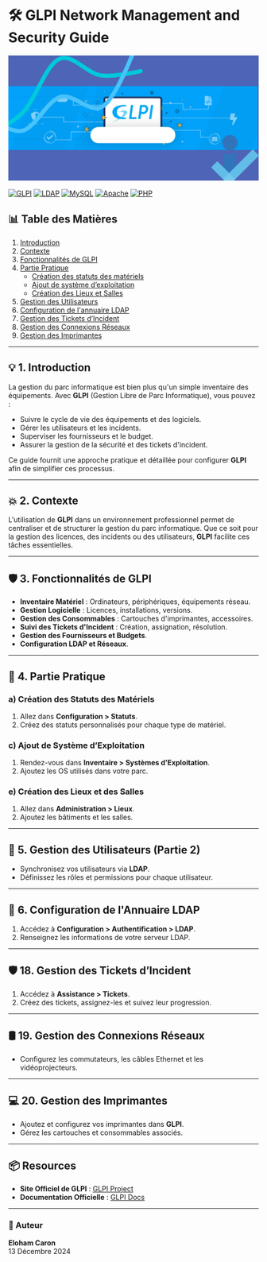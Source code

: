 # 🛠️ GLPI Network Management and Security Guide

![Banner](Img/back.png)

[![GLPI](https://img.shields.io/badge/GLPI-009688?style=flat-square&logo=glpi&logoColor=white)](https://glpi-project.org/) [![LDAP](https://img.shields.io/badge/LDAP-000080?style=flat-square&logo=ldap&logoColor=white)](https://ldap.com/) [![MySQL](https://img.shields.io/badge/MySQL-00758F?style=flat-square&logo=mysql&logoColor=white)](https://www.mysql.com/) [![Apache](https://img.shields.io/badge/Apache-D22128?style=flat-square&logo=apache&logoColor=white)](https://httpd.apache.org/) [![PHP](https://img.shields.io/badge/PHP-777BB4?style=flat-square&logo=php&logoColor=white)](https://www.php.net/)

## 📊 Table des Matières

1. [Introduction](#1-introduction)  
2. [Contexte](#2-contexte)  
3. [Fonctionnalités de GLPI](#3-fonctionnalités-de-glpi)  
4. [Partie Pratique](#4-partie-pratique)  
   - [Création des statuts des matériels](#a-création-des-statuts-des-matériels)  
   - [Ajout de système d’exploitation](#c-ajout-de-système-dexploitation)  
   - [Création des Lieux et Salles](#e-création-des-lieux-et-des-salles)  
5. [Gestion des Utilisateurs](#5-gestion-des-utilisateurs-partie-2)  
6. [Configuration de l'annuaire LDAP](#6-configuration-de-lannuaire-ldap-dans-glpi)  
7. [Gestion des Tickets d’Incident](#18-gestion-des-tickets-dincident)  
8. [Gestion des Connexions Réseaux](#19-etudiant-partie-4-la-gestion-des-connexions-réseaux)  
9. [Gestion des Imprimantes](#20-etudiant-partie-5)  

---

## 💡 1. Introduction

La gestion du parc informatique est bien plus qu'un simple inventaire des équipements. Avec **GLPI** (Gestion Libre de Parc Informatique), vous pouvez :

- Suivre le cycle de vie des équipements et des logiciels.
- Gérer les utilisateurs et les incidents.
- Superviser les fournisseurs et le budget.
- Assurer la gestion de la sécurité et des tickets d'incident.

Ce guide fournit une approche pratique et détaillée pour configurer **GLPI** afin de simplifier ces processus.

---

## 💥 2. Contexte

L'utilisation de **GLPI** dans un environnement professionnel permet de centraliser et de structurer la gestion du parc informatique. Que ce soit pour la gestion des licences, des incidents ou des utilisateurs, **GLPI** facilite ces tâches essentielles.

---

## 🛡️ 3. Fonctionnalités de GLPI

- **Inventaire Matériel** : Ordinateurs, périphériques, équipements réseau.
- **Gestion Logicielle** : Licences, installations, versions.
- **Gestion des Consommables** : Cartouches d'imprimantes, accessoires.
- **Suivi des Tickets d'Incident** : Création, assignation, résolution.
- **Gestion des Fournisseurs et Budgets**.
- **Configuration LDAP et Réseaux**.

---

## 🎨 4. Partie Pratique

### a) Création des Statuts des Matériels

1. Allez dans **Configuration > Statuts**.
2. Créez des statuts personnalisés pour chaque type de matériel.

### c) Ajout de Système d’Exploitation

1. Rendez-vous dans **Inventaire > Systèmes d’Exploitation**.
2. Ajoutez les OS utilisés dans votre parc.

### e) Création des Lieux et des Salles

1. Allez dans **Administration > Lieux**.
2. Ajoutez les bâtiments et les salles.

---

## 👥 5. Gestion des Utilisateurs (Partie 2)

- Synchronisez vos utilisateurs via **LDAP**.
- Définissez les rôles et permissions pour chaque utilisateur.

---

## 🔧 6. Configuration de l'Annuaire LDAP

1. Accédez à **Configuration > Authentification > LDAP**.
2. Renseignez les informations de votre serveur LDAP.

---

## 🛡️ 18. Gestion des Tickets d’Incident

1. Accédez à **Assistance > Tickets**.
2. Créez des tickets, assignez-les et suivez leur progression.

---

## 🛢️ 19. Gestion des Connexions Réseaux

- Configurez les commutateurs, les câbles Ethernet et les vidéoprojecteurs.

---

## 💻 20. Gestion des Imprimantes

- Ajoutez et configurez vos imprimantes dans **GLPI**.
- Gérez les cartouches et consommables associés.

---

## 📦 Resources

- **Site Officiel de GLPI** : [GLPI Project](https://glpi-project.org)  
- **Documentation Officielle** : [GLPI Docs](https://glpi-docs.readthedocs.io)

---

### 📅 Auteur

**Eloham Caron**  
13 Décembre 2024
